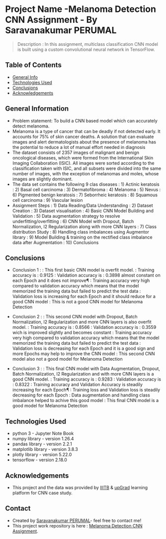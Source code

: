 # Project Name -Melanoma Detection CNN Assignment -   By Saravanakumar PERUMAL
> Description : 
    In this assignment, multiclass classification CNN model is built using a custom convolutional neural network in TensorFlow. 
## Table of Contents
* [General Info](#general-information)
* [Technologies Used](#technologies-used)
* [Conclusions](#conclusions)
* [Acknowledgements](#acknowledgements)

## General Information

- Problem statement: To build a CNN based model which can accurately detect melanoma. 
- Melanoma is a type of cancer that can be deadly if not detected early. It accounts for 75% of skin cancer deaths. A solution that can evaluate images and alert dermatologists about the presence of melanoma has the potential to reduce a lot of manual effort needed in diagnosis
- The dataset consists of 2357 images of malignant and benign oncological diseases, which were formed from the International Skin Imaging Collaboration (ISIC). All images were sorted according to the classification taken with ISIC, and all subsets were divided into the same number of images, with the exception of melanomas and moles, whose images are slightly dominant.
- The data set contains the following 9 clas diseases
    : 1) Actinic keratosis
    : 2) Basal cell carcinoma
    : 3) Dermatofibroma
    : 4) Melanoma
    : 5) Nevus
    : 6) Pigmented benign keratosis
    : 7) Seborrheic keratosis
    : 8) Squamous cell carcinoma
    : 9) Vascular lesion
- Assignment Steps 
    : 1) Data Reading/Data Understanding 
    : 2) Dataset Creation
    : 3) Dataset visualisation
    : 4) Basic CNN Model Building and Validation
    : 5) Data augmentation strategy to resolve underfitting/overfitting 
    : 6) CNN Model with Dropout, Batch Normalization, l2 Regularization along with more CNN layers
    : 7) Class distribution Study
    : 8) Handling class imbalances using  Augmentor library
    : 9) Model Building & training on the rectified class imbalance data after Augmentation
    : 10) Conclusions


## Conclusions
- Conclusion 1 :
    : This first basic CNN model is overfit model.
    : Training accuracy is : 0.9125
    : Validation accuracy is : 0.3898 almost constant on each Epoch and it does not improve¶
    : Training accuracy very high compared to validation accuracy which means that the model memorized the training data but failed to predict the test data
    : Validation loss is increasing for each Epoch and it should reduce for a good CNN model
    : This is not a good CNN model for Melanoma Detection
- Conclusion 2 :
    : This second CNN model with Dropout, Batch Normalization, l2 Regularization and more CNN layers is also overfit model.
    : Training accuracy is : 0.8566
    : Validation accuracy is : 0.3559 wich is improved slightly and becomes constant
    : Training accuracy very high compared to validation accuracy which means that the model memorized the training data but failed to predict the test data
    : Validation loss is decreasing for each Epoch and it is a good sign and more Epochs may help to improve the CNN model
    : This second CNN model also not a good model for Melanoma Detection

- Conclusion 3 :
     : This final CNN model with Data Augmentation, Dropout, Batch Normalization, l2 Regularization and with more CNN layers is a good CNN model.
    : Training accuracy is : 0.9283
    : Validation accuracy is : 0.8322
    : Training accuracy and Validation Accuracy is steadily increasing for each Epoch¶
    : Training loss and Validation loss is steadily decreasing for each Epoch
    : Data augmentation and handling class imbalance helped to achive this good model
    : This final CNN model is a good model for Melanoma Detection

## Technologies Used
- python 3 - Jupyter Note Book
- numpy library - version 1.26.4
- pandas library - version 2.2.1
- matplotlib library - version 3.8.3
- plotly library - version 5.22.0
- tensorflow - version 2.18.0
## Acknowledgements

- This project and the data was provided by [IIITB](https://www.iiitb.ac.in/) & [upGrad](https://www.upgrad.com/) learning platform for CNN case study.


## Contact
- Created by [Saravanakumar PERUMAL](https://github.com/Saravana2u/)- feel free to contact me!
- This project work repository is here : [Melanoma Detection CNN Assignment](https://github.com/Saravana2u/MelanomaDetectionAssignment).
